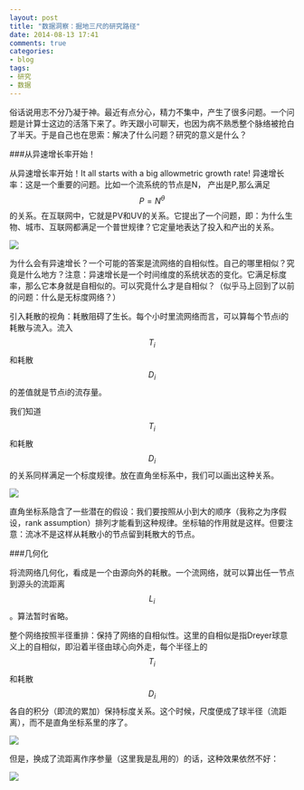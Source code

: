 ```yaml
---
layout: post
title: "数据洞察：掘地三尺的研究路径"
date: 2014-08-13 17:41
comments: true
categories: 
- blog
tags:
- 研究
- 数据
---
```



俗话说用志不分乃凝于神。最近有点分心，精力不集中，产生了很多问题。一个问题是计算士这边的活落下来了。昨天跟小可聊天，也因为病不熟悉整个脉络被抢白了半天。于是自己也在思索：解决了什么问题？研究的意义是什么？

###从异速增长率开始！

从异速增长率开始！It all starts with a big allowmetric growth rate! 异速增长率：这是一个重要的问题。比如一个流系统的节点是N， 产出是P,那么满足 $$P = N^\theta$$的关系。在互联网中，它就是PV和UV的关系。它提出了一个问题，即：为什么生物、城市、互联网都满足一个普世规律？它定量地表达了投入和产出的关系。

![](http://wiki.swarma.net/images/thumb/c/c5/Allowmetric_growht_digg_36_days.png/400px-Allowmetric_growht_digg_36_days.png)


为什么会有异速增长？一个可能的答案是流网络的自相似性。自己的哪里相似？究竟是什么地方？注意：异速增长是一个时间维度的系统状态的变化。它满足标度率，那么它本身就是自相似的。可以究竟什么才是自相似？（似乎马上回到了以前的问题：什么是无标度网络？）

引入耗散的视角：耗散阻碍了生长。每个小时里流网络而言，可以算每个节点i的耗散与流入。流入$$T_{i}$$和耗散$$D_{i}$$的差值就是节点i的流存量。

我们知道$$T_{i}$$和耗散$$D_{i}$$的关系同样满足一个标度规律。放在直角坐标系中，我们可以画出这种关系。

![](http://wiki.swarma.net/images/d/d9/Dissipation_digg_36_days.png)

直角坐标系隐含了一些潜在的假设：我们要按照从小到大的顺序（我称之为序假设，rank assumption）排列才能看到这种规律。坐标轴的作用就是这样。但要注意：流冰不是这样从耗散小的节点留到耗散大的节点。

###几何化

将流网络几何化，看成是一个由源向外的耗散。一个流网络，就可以算出任一节点到源头的流距离$$L_{i}$$。算法暂时省略。

整个网络按照半径重排：保持了网络的自相似性。这里的自相似是指Dreyer球意义上的自相似，即沿着半径由球心向外走，每个半径上的$$T_{i}$$和耗散$$D_{i}$$各自的积分（即流的累加）保持标度关系。这个时候，尺度便成了球半径（流距离），而不是直角坐标系里的序了。

![](http://wiki.swarma.net/images/thumb/5/58/Hour23.png/400px-Hour23.png)


但是，换成了流距离作序参量（这里我是乱用的）的话，这种效果依然不好：

![](http://wiki.swarma.net/images/thumb/8/84/Les.png/800px-Les.png)





